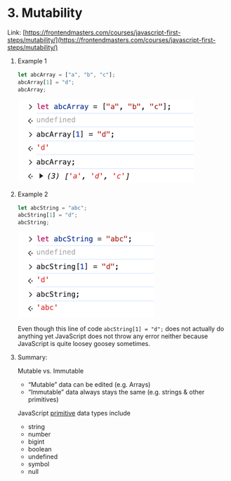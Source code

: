 # 3. Mutability

Link: [https://frontendmasters.com/courses/javascript-first-steps/mutability/](https://frontendmasters.com/courses/javascript-first-steps/mutability/)

1. Example 1
    
    ```jsx
    let abcArray = ["a", "b", "c"];
    abcArray[1] = "d";
    abcArray;
    ```
    
    ![image.png](./image/image_01.png)
    
2. Example 2
    
    ```jsx
    let abcString = "abc";
    abcString[1] = "d";
    abcString;
    ```
    
    ![image.png](./image/image_02.png)
    
    Even though this line of code `abcString[1] = "d";`  does not actually do anything yet JavaScript does not throw any error neither because JavaScript is quite loosey goosey sometimes.
    
3. Summary:
    
    Mutable vs. Immutable
    
    - “Mutable” data can be edited (e.g. Arrays)
    - “Immutable” data always stays the same (e.g. strings & other primitives)
    
    JavaScript [primitive](https://developer.mozilla.org/en-US/docs/Glossary/Primitive) data types include
    
    - string
    - number
    - bigint
    - boolean
    - undefined
    - symbol
    - null